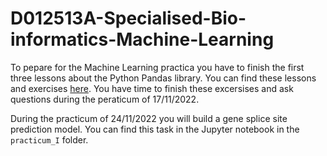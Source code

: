 # D012513A-Specialised-Bio-informatics-Machine-Learning

To pepare for the Machine Learning practica you have to finish the first three lessons about the Python Pandas library.
You can find these lessons and exercises [here](https://www.kaggle.com/learn/pandas).
You have time to finish these excersises and ask questions during the peraticum of 17/11/2022.

During the practicum of 24/11/2022 you will build a gene splice site prediction model.
You can find this task in the Jupyter notebook in the `practicum_I` folder.

